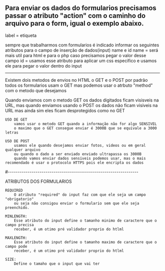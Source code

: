 Para enviar os dados do formularios precisamos passar 
o atributo "action" com o caminho do arquivo para 
o form, igual o exemplo abaixo.
-----------------------------------
label = etiqueta

sempre que trabalharmos com formularios é indicado informar 
os seguintes atributos para o campo de inserção de dados(input)
name e id 
name = será mais util para html e para o php caso precisamos pegar 
o valor desse campo
id = usamos esse atributo para aplicar um css especifico e usamos ele para pegar o valor dentro do input 

----------------------------------------------
Existem dois metodos de envios no HTML
o GET e o POST
por padrão todos os formularios usam o GET
mas podemos usar o atrbuto "method" com o metodo que desejamos

Quando enviamos com o metodo GET os dados digitados ficam visisveis na URL, mas
quando enviamos usando o POST os dados não ficam visiveis na URL mas ainda sim eles ficam 
desprotegidos como no GET

    USO DE GET
        vamos usar o metodo GET quando a informação não for algo SENSIVEL
        o maximo que o GET consegue enviar é 3000B que se equivale a 3000 letras 

    USO DE POST
        usamos ele quando desejamos enviar fotos, videos ou em geral qualquer arquivo
        ou quando o dado a ser enviado enviado ultrapassa os 3000B
        quando vamos enviar dados sensiveis podemos usar, mas o mais recomendado é usar o protocolo HTTPS pois ele encripta os dados

#------------------------------------------------------------------

ATRIBUTOS DOS FORMULARIOS

  
    REQUIRED
        O atributo "required" do input faz com que ele seja um campo "obrigatorio"
        ou seja não consigou enviar o formulario sem que ele seja preenchido.
    
    MINLENGTH:
        Esse atributo do input define o tamanho minimo de caractere que o campo precisa
        receber, é um otimo pré validador proprio do htlml

    MAXLENGTH:
        Esse atributo do input define o tamanho maximo de caractere que o campo pode 
        receber, é um otimo pré validador proprio do htlml
    
    SIZE:
        Define o tamaho que o input que vai ter
